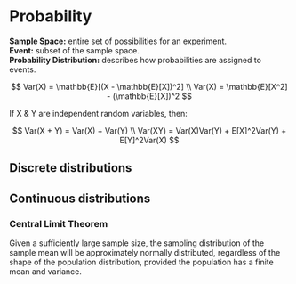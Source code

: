 # Probability

**Sample Space:** entire set of possibilities for an experiment.   
**Event:** subset of the sample space.  
**Probability Distribution:** describes how probabilities are assigned to events.


$$ Var(X) = \mathbb{E}[(X - \mathbb{E}[X])^2] \\
Var(X) = \mathbb{E}[X^2] - (\mathbb{E}[X])^2 $$

If X & Y are independent random variables, then:

$$
Var(X + Y) = Var(X) + Var(Y) \\
Var(XY) = Var(X)Var(Y) + E[X]^2Var(Y) + E[Y]^2Var(X)
$$


<!-- 
1. Fundamentals of Probability:
Probability Spaces (Sample Space, Events, Probability Measure)

Axioms of Probability

Conditional Probability and Independence

Law of Total Probability and Bayes' Theorem

2. Random Variables and Distributions:
Discrete and Continuous Random Variables

Probability Mass Function (PMF), Probability Density Function (PDF), and Cumulative Distribution Function (CDF)

Joint, Marginal, and Conditional Distributions

Expectation, Variance, and Covariance

Moment Generating Functions and Characteristic Functions

3. Common Distributions:
Bernoulli, Binomial, and Multinomial Distributions

Uniform Distribution (Discrete and Continuous)

Poisson Distribution

Exponential and Geometric Distributions

Gaussian (Normal) Distribution

Beta and Gamma Distributions

Chi-Square Distribution

Student’s t-Distribution

4. Transformations and Sampling:
Change of Variables

Sampling Distributions

Central Limit Theorem (CLT)

Law of Large Numbers (LLN)

5. Inference and Estimation:
Maximum Likelihood Estimation (MLE)

Bayesian Inference

MAP Estimation

Confidence Intervals and Hypothesis Testing

Bootstrapping and Resampling Techniques

6. Markov Chains and Stochastic Processes:
Markov Chains and Transition Matrices

Stationary Distributions

Hidden Markov Models (HMMs)

Martingales

7. Information Theory:
Entropy, Cross-Entropy, and KL Divergence

Mutual Information

Jensen’s Inequality and Gibbs’ Inequality

8. Probabilistic Graphical Models (PGMs):
Bayesian Networks

Markov Random Fields

Conditional Independence

Inference in PGMs (e.g., Belief Propagation, Viterbi Algorithm)

9. Advanced Topics in Probability:
Monte Carlo Methods and Importance Sampling

Variational Inference

Markov Chain Monte Carlo (MCMC) Methods

Gaussian Processes

Stochastic Gradient Descent (SGD) and Stochastic Processes

-->



## Discrete distributions


## Continuous distributions



### Central Limit Theorem
Given a sufficiently large sample size, the sampling distribution of the sample mean will be approximately normally distributed, regardless of the shape of the population distribution, provided the population has a finite mean and variance.





